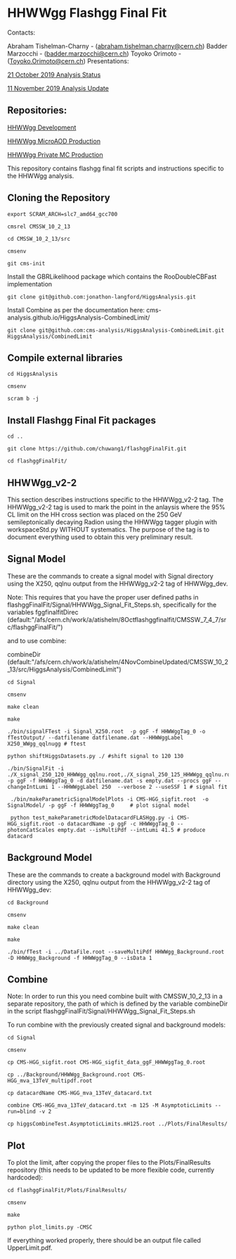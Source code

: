 HHWWgg Flashgg Final Fit
========================
Contacts:

Abraham Tishelman-Charny - (abraham.tishelman.charny@cern.ch)
Badder Marzocchi - (badder.marzocchi@cern.ch)
Toyoko Orimoto - (Toyoko.Orimoto@cern.ch)
Presentations:

[21 October 2019 Analysis Status](https://indico.cern.ch/event/847927/contributions/3606888/attachments/1930081/3196452/HH_WWgg_Analysis_Status_21_October_2019.pdf)

[11 November 2019 Analysis Update](https://indico.cern.ch/event/847923/contributions/3632148/attachments/1942588/3221820/HH_WWgg_Analysis_Update_11_November_2019_2.pdf)

Repositories:
------------

[HHWWgg Development](https://github.com/atishelmanch/flashgg/tree/HHWWgg_dev)

[HHWWgg MicroAOD Production](https://github.com/atishelmanch/flashgg/tree/HHWWgg_Crab)

[HHWWgg Private MC Production](https://github.com/NEUAnalyses/HH_WWgg/tree/HHWWgg_PrivateMC)

This repository contains flashgg final fit scripts and instructions specific to the HHWWgg analysis.

Cloning the Repository
---------------
```
export SCRAM_ARCH=slc7_amd64_gcc700 

cmsrel CMSSW_10_2_13 

cd CMSSW_10_2_13/src 

cmsenv 

git cms-init
```

Install the GBRLikelihood package which contains the RooDoubleCBFast implementation
```
git clone git@github.com:jonathon-langford/HiggsAnalysis.git
```
Install Combine as per the documentation here: cms-analysis.github.io/HiggsAnalysis-CombinedLimit/
```
git clone git@github.com:cms-analysis/HiggsAnalysis-CombinedLimit.git HiggsAnalysis/CombinedLimit
```
Compile external libraries
-----------------------
```
cd HiggsAnalysis 

cmsenv 

scram b -j
```
Install Flashgg Final Fit packages
-----------------------
```
cd .. 

git clone https://github.com/chuwang1/flashggFinalFit.git

cd flashggFinalFit/
```
HHWWgg_v2-2
-----------
This section describes instructions specific to the HHWWgg_v2-2 tag. The HHWWgg_v2-2 tag is used to mark the point in the anlaysis where the 95% CL limit on the HH cross section was placed on the 250 GeV semileptonically decaying Radion using the HHWWgg tagger plugin with workspaceStd.py WITHOUT systematics. The purpose of the tag is to document everything used to obtain this very preliminary result.

Signal Model
-----------
These are the commands to create a signal model with Signal directory using the X250, qqlnu output from the HHWWgg_v2-2 tag of HHWWgg_dev.

Note: This requires that you have the proper user defined paths in flashggFinalFit/Signal/HHWWgg_Signal_Fit_Steps.sh, specifically for the variables fggfinalfitDirec (default:"/afs/cern.ch/work/a/atishelm/8Octflashggfinalfit/CMSSW_7_4_7/src/flashggFinalFit/")

and to use combine:

combineDir (default:"/afs/cern.ch/work/a/atishelm/4NovCombineUpdated/CMSSW_10_2_13/src/HiggsAnalysis/CombinedLimit")
```
cd Signal

cmsenv

make clean

make

./bin/signalFTest -i Signal_X250.root  -p ggF -f HHWWggTag_0 -o fTestOutput/ --datfilename datfilename.dat --HHWWggLabel X250_WWgg_qqlnugg # ftest 

python shiftHiggsDatasets.py ./ #shift signal to 120 130

./bin/SignalFit -i ./X_signal_250_120_HHWWgg_qqlnu.root,./X_signal_250_125_HHWWgg_qqlnu.root,./X_signal_250_130_HHWWgg_qqlnu.root -p ggF -f HHWWggTag_0 -d datfilename.dat -s empty.dat --procs ggF --changeIntLumi 1 --HHWWggLabel 250  --verbose 2 --useSSF 1 # signal fit  

 ./bin/makeParametricSignalModelPlots -i CMS-HGG_sigfit.root  -o SignalModel/ -p ggF -f HHWWggTag_0     # plot signal model

 python test_makeParametricModelDatacardFLASHgg.py -i CMS-HGG_sigfit.root -o datacardName -p ggF -c HHWWggTag_0 --photonCatScales empty.dat --isMultiPdf --intLumi 41.5 # produce datacard
```

Background Model
--------------
These are the commands to create a background model with Background directory using the X250, qqlnu output from the HHWWgg_v2-2 tag of HHWWgg_dev:
```
cd Background 

cmsenv 

make clean

make

./bin/fTest -i ../DataFile.root --saveMultiPdf HHWWgg_Background.root  -D HHWWgg_Background -f HHWWggTag_0 --isData 1
```
Combine
-----
Note: In order to run this you need combine built with CMSSW_10_2_13 in a separate repository, the path of which is defined by the variable combineDir in the script flashggFinalFit/Signal/HHWWgg_Signal_Fit_Steps.sh

To run combine with the previously created signal and background models:
```
cd Signal

cmsenv

cp CMS-HGG_sigfit.root CMS-HGG_sigfit_data_ggF_HHWWggTag_0.root

cp ../Background/HHWWgg_Background.root CMS-HGG_mva_13TeV_multipdf.root

cp datacardName CMS-HGG_mva_13TeV_datacard.txt

combine CMS-HGG_mva_13TeV_datacard.txt -m 125 -M AsymptoticLimits --run=blind -v 2

cp higgsCombineTest.AsymptoticLimits.mH125.root ../Plots/FinalResults/
```


Plot
--------
To plot the limit, after copying the proper files to the Plots/FinalResults repository (this needs to be updated to be more flexible code, currently hardcoded):
```
cd flashggFinalFit/Plots/FinalResults/

cmsenv

make

python plot_limits.py -CMSC
```
If everything worked properly, there should be an output file called UpperLimit.pdf.
